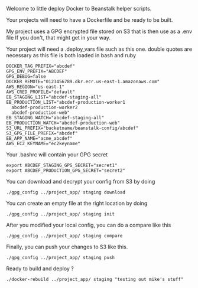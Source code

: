 Welcome to little deploy Docker to Beanstalk helper scripts.

Your projects will need to have a Dockerfile and be ready to be built.

My project uses a GPG encrypted file stored on S3 that is then use as a .env file
If you don't, that might get in your way.

Your project will need a .deploy_vars file such as this one.
double quotes are necessary as this file is both loaded in bash and ruby

```
DOCKER_TAG_PREFIX="abcdef"
GPG_ENV_PREFIX="ABCDEF"
GPG_DEBUG=false
DOCKER_REMOTE="0123456789.dkr.ecr.us-east-1.amazonaws.com"
AWS_REGION="us-east-1"
AWS_CRED_PROFILE="default"
EB_STAGING_LIST="abcdef-staging-all"
EB_PRODUCTION_LIST="abcdef-production-worker1
  abcdef-production-worker2
  abcdef-production-web"
EB_STAGING_WATCH="abcdef-staging-all"
EB_PRODUCTION_WATCH="abcdef-production-web"
S3_URL_PREFIX="bucketname/beanstalk-config/abcdef"
S3_GPG_FILE_PREFIX="abcdef"
EB_APP_NAME="acme_abcdef"
AWS_EC2_KEYNAME="ec2keyname"
```

Your .bashrc will contain your GPG secret

```
export ABCDEF_STAGING_GPG_SECRET="secret1"
export ABCDEF_PRODUCTION_GPG_SECRET="secret2"
```

You can download and decrypt your config from S3 by doing

`./gpg_config ../project_app/ staging download`

You can create an empty file at the right location by doing

`./gpg_config ../project_app/ staging init`

After you modified your local config, you can do a compare like this

`./gpg_config ../project_app/ staging compare`

Finally, you can push your changes to S3 like this.

`./gpg_config ../project_app/ staging push`

Ready to build and deploy ?

`./docker-rebuild ../project_app/ staging "testing out mike's stuff"`

